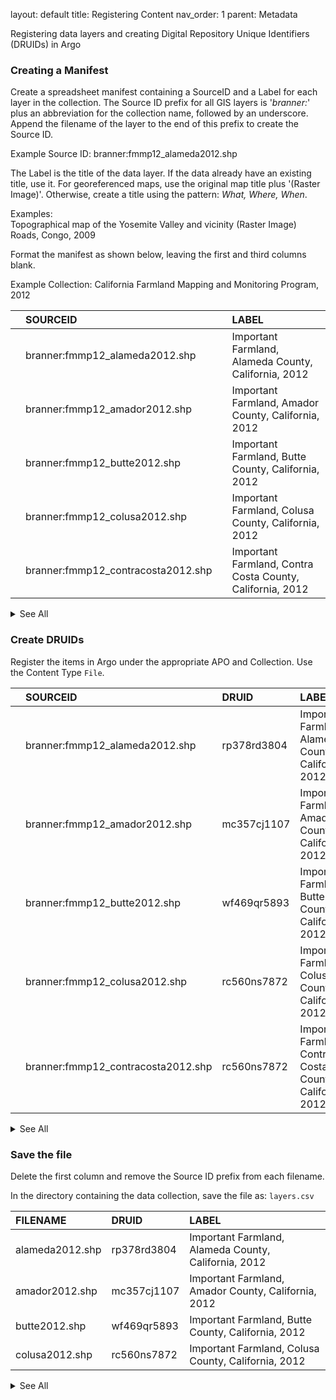 layout: default
title: Registering Content
nav_order: 1
parent: Metadata

Registering data layers and creating Digital Repository Unique Identifiers (DRUIDs) in Argo

### Creating a Manifest

Create a spreadsheet manifest containing a SourceID and a Label for each layer in the collection. The Source ID prefix for all GIS layers is '*branner:*' plus an abbreviation for the collection name, followed by an underscore. Append the filename of the layer to the end of this prefix to create the Source ID.

Example Source ID: branner:fmmp12_alameda2012.shp

The Label is the title of the data layer. If the data already have an existing title, use it. For georeferenced maps, use the original map title plus '(Raster Image)'. Otherwise, create a title using the pattern: *What, Where, When*.

Examples:<br/> 
Topographical map of the Yosemite Valley and vicinity (Raster Image)<br/>
Roads, Congo, 2009

Format the manifest as shown below, leaving the first and third columns blank.

Example Collection: California Farmland Mapping and Monitoring Program, 2012

||SOURCEID||LABEL|
|:----|:----|:----|:----|
||branner:fmmp12_alameda2012.shp||Important Farmland, Alameda County, California, 2012|
||branner:fmmp12_amador2012.shp||Important Farmland, Amador County, California, 2012|
||branner:fmmp12_butte2012.shp||Important Farmland, Butte County, California, 2012|
||branner:fmmp12_colusa2012.shp||Important Farmland, Colusa County, California, 2012|
||branner:fmmp12_contracosta2012.shp||Important Farmland, Contra Costa County, California, 2012|

<details><summary>See All</summary>
<br/>
<table>
  <tr>
    <td class="tg-0lax"></td>
    <td class="tg-0lax">branner:fmmp12_eldorado2012.shp</td>
    <td class="tg-0lax"></td>
    <td class="tg-0lax">Important Farmland, El Dorado County, California, 2012</td>
  </tr>
  <tr>
    <td class="tg-0lax"></td>
    <td class="tg-0lax">branner:fmmp12_fresno2012.shp</td>
    <td class="tg-0lax"></td>
    <td class="tg-0lax">Important Farmland, Fresno County, California, 2012</td>
  </tr>
  <tr>
    <td class="tg-0lax"></td>
    <td class="tg-0lax">branner:fmmp12_glenn2012.shp</td>
    <td class="tg-0lax"></td>
    <td class="tg-0lax">Important Farmland, Glenn County, California, 2012</td>
  </tr>
  <tr>
    <td class="tg-0lax"></td>
    <td class="tg-0lax">branner:fmmp12_imperial2012.shp</td>
    <td class="tg-0lax"></td>
    <td class="tg-0lax">Important Farmland, Imperial County, California, 2012</td>
  </tr>
  <tr>
    <td class="tg-0lax"></td>
    <td class="tg-0lax">branner:fmmp12_kern2012.shp</td>
    <td class="tg-0lax"></td>
    <td class="tg-0lax">Important Farmland, Kern County, California, 2012</td>
  </tr>
  <tr>
    <td class="tg-0lax"></td>
    <td class="tg-0lax">branner:fmmp12_kings2012.shp</td>
    <td class="tg-0lax"></td>
    <td class="tg-0lax">Important Farmland, Kings County, California, 2012</td>
  </tr>
  <tr>
    <td class="tg-0lax"></td>
    <td class="tg-0lax">branner:fmmp12_lake2012.shp</td>
    <td class="tg-0lax"></td>
    <td class="tg-0lax">Important Farmland, Lake County, California, 2012</td>
  </tr>
  <tr>
    <td class="tg-0lax"></td>
    <td class="tg-0lax">branner:fmmp12_losangeles2012.shp</td>
    <td class="tg-0lax"></td>
    <td class="tg-0lax">Important Farmland, Los Angeles County, California, 2012</td>
  </tr>
  <tr>
    <td class="tg-0lax"></td>
    <td class="tg-0lax">branner:fmmp12_madera2012.shp</td>
    <td class="tg-0lax"></td>
    <td class="tg-0lax">Important Farmland, Madera County, California, 2012</td>
  </tr>
  <tr>
    <td class="tg-0lax"></td>
    <td class="tg-0lax">branner:fmmp12_marin2012.shp</td>
    <td class="tg-0lax"></td>
    <td class="tg-0lax">Important Farmland, Marin County, California, 2012</td>
  </tr>
  <tr>
    <td class="tg-0lax"></td>
    <td class="tg-0lax">branner:fmmp12_mariposa2012.shp</td>
    <td class="tg-0lax"></td>
    <td class="tg-0lax">Important Farmland, Mariposa County, California, 2012</td>
  </tr>
  <tr>
    <td class="tg-0lax"></td>
    <td class="tg-0lax">branner:fmmp12_mendocino2012.shp</td>
    <td class="tg-0lax"></td>
    <td class="tg-0lax">Important Farmland, Mendocino County, California, 2012</td>
  </tr>
  <tr>
    <td class="tg-0lax"></td>
    <td class="tg-0lax">branner:fmmp12_merced2012.shp</td>
    <td class="tg-0lax"></td>
    <td class="tg-0lax">Important Farmland, Merced County, California, 2012</td>
  </tr>
  <tr>
    <td class="tg-0lax"></td>
    <td class="tg-0lax">branner:fmmp12_modoc2012.shp</td>
    <td class="tg-0lax"></td>
    <td class="tg-0lax">Important Farmland, Modoc County, California, 2012</td>
  </tr>
  <tr>
    <td class="tg-0lax"></td>
    <td class="tg-0lax">branner:fmmp12_monterey2012.shp</td>
    <td class="tg-0lax"></td>
    <td class="tg-0lax">Important Farmland, Monterey County, California, 2012</td>
  </tr>
  <tr>
    <td class="tg-0lax"></td>
    <td class="tg-0lax">branner:fmmp12_napa2012.shp</td>
    <td class="tg-0lax"></td>
    <td class="tg-0lax">Important Farmland, Napa County, California, 2012</td>
  </tr>
  <tr>
    <td class="tg-0lax"></td>
    <td class="tg-0lax">branner:fmmp12_nevada2012.shp</td>
    <td class="tg-0lax"></td>
    <td class="tg-0lax">Important Farmland, Nevada County, California, 2012</td>
  </tr>
  <tr>
    <td class="tg-0lax"></td>
    <td class="tg-0lax">branner:fmmp12_orange2012.shp</td>
    <td class="tg-0lax"></td>
    <td class="tg-0lax">Important Farmland, Orange County, California, 2012</td>
  </tr>
  <tr>
    <td class="tg-0lax"></td>
    <td class="tg-0lax">branner:fmmp12_placer2012.shp</td>
    <td class="tg-0lax"></td>
    <td class="tg-0lax">Important Farmland, Placer County, California, 2012</td>
  </tr>
  <tr>
    <td class="tg-0lax"></td>
    <td class="tg-0lax">branner:fmmp12_riverside2012.shp</td>
    <td class="tg-0lax"></td>
    <td class="tg-0lax">Important Farmland, Riverside County, California, 2012</td>
  </tr>
  <tr>
    <td class="tg-0lax"></td>
    <td class="tg-0lax">branner:fmmp12_sacramento2012.shp</td>
    <td class="tg-0lax"></td>
    <td class="tg-0lax">Important Farmland, Sacramento County, California, 2012</td>
  </tr>
  <tr>
    <td class="tg-0lax"></td>
    <td class="tg-0lax">branner:fmmp12_sanbenito2012.shp</td>
    <td class="tg-0lax"></td>
    <td class="tg-0lax">Important Farmland, San Benito County, California, 2012</td>
  </tr>
  <tr>
    <td class="tg-0lax"></td>
    <td class="tg-0lax">branner:fmmp12_sanbernardino2012.shp</td>
    <td class="tg-0lax"></td>
    <td class="tg-0lax">Important Farmland, San Bernardino County, California, 2012</td>
  </tr>
  <tr>
    <td class="tg-0lax"></td>
    <td class="tg-0lax">branner:fmmp12_sandiego2012.shp</td>
    <td class="tg-0lax"></td>
    <td class="tg-0lax">Important Farmland, San Diego County, California, 2012</td>
  </tr>
  <tr>
    <td class="tg-0lax"></td>
    <td class="tg-0lax">branner:fmmp12_sanjoaquin2012.shp</td>
    <td class="tg-0lax"></td>
    <td class="tg-0lax">Important Farmland, San Joaquin County, California, 2012</td>
  </tr>
  <tr>
    <td class="tg-0lax"></td>
    <td class="tg-0lax">branner:fmmp12_sanluisobispo2012.shp</td>
    <td class="tg-0lax"></td>
    <td class="tg-0lax">Important Farmland, San Luis Obispo County, California, 2012</td>
  </tr>
  <tr>
    <td class="tg-0lax"></td>
    <td class="tg-0lax">branner:fmmp12_sanmateo2012.shp</td>
    <td class="tg-0lax"></td>
    <td class="tg-0lax">Important Farmland, San Mateo County, California, 2012</td>
  </tr>
  <tr>
    <td class="tg-0lax"></td>
    <td class="tg-0lax">branner:fmmp12_santabarbara2012.shp</td>
    <td class="tg-0lax"></td>
    <td class="tg-0lax">Important Farmland, Santa Barbara County, California, 2012</td>
  </tr>
  <tr>
    <td class="tg-0lax"></td>
    <td class="tg-0lax">branner:fmmp12_santaclara2012.shp</td>
    <td class="tg-0lax"></td>
    <td class="tg-0lax">Important Farmland, Santa Clara County, California, 2012</td>
  </tr>
  <tr>
    <td class="tg-0lax"></td>
    <td class="tg-0lax">branner:fmmp12_santacruz2012.shp</td>
    <td class="tg-0lax"></td>
    <td class="tg-0lax">Important Farmland, Santa Cruz County, California, 2012</td>
  </tr>
  <tr>
    <td class="tg-0lax"></td>
    <td class="tg-0lax">branner:fmmp12_shasta2012.shp</td>
    <td class="tg-0lax"></td>
    <td class="tg-0lax">Important Farmland, Shasta County, California, 2012</td>
  </tr>
  <tr>
    <td class="tg-0lax"></td>
    <td class="tg-0lax">branner:fmmp12_sierravalleyarea2012.shp</td>
    <td class="tg-0lax"></td>
    <td class="tg-0lax">Important Farmland, Sierra Valley, California, 2012</td>
  </tr>
  <tr>
    <td class="tg-0lax"></td>
    <td class="tg-0lax">branner:fmmp12_siskiyou2012.shp</td>
    <td class="tg-0lax"></td>
    <td class="tg-0lax">Important Farmland, Siskiyou County, California, 2012</td>
  </tr>
  <tr>
    <td class="tg-0lax"></td>
    <td class="tg-0lax">branner:fmmp12_solano2012.shp</td>
    <td class="tg-0lax"></td>
    <td class="tg-0lax">Important Farmland, Solano County, California, 2012</td>
  </tr>
  <tr>
    <td class="tg-0lax"></td>
    <td class="tg-0lax">branner:fmmp12_sonoma2012.shp</td>
    <td class="tg-0lax"></td>
    <td class="tg-0lax">Important Farmland, Sonoma County, California, 2012</td>
  </tr>
  <tr>
    <td class="tg-0lax"></td>
    <td class="tg-0lax">branner:fmmp12_stanislaus2012.shp</td>
    <td class="tg-0lax"></td>
    <td class="tg-0lax">Important Farmland, Stanislaus County, California, 2012</td>
  </tr>
  <tr>
    <td class="tg-0lax"></td>
    <td class="tg-0lax">branner:fmmp12_statewide2012.shp</td>
    <td class="tg-0lax"></td>
    <td class="tg-0lax">Important Farmland, California, 2012</td>
  </tr>
  <tr>
    <td class="tg-0lax"></td>
    <td class="tg-0lax">branner:fmmp12_sutter2012.shp</td>
    <td class="tg-0lax"></td>
    <td class="tg-0lax">Important Farmland, Sutter County, California, 2012</td>
  </tr>
  <tr>
    <td class="tg-0lax"></td>
    <td class="tg-0lax">branner:fmmp12_tehama2012.shp</td>
    <td class="tg-0lax"></td>
    <td class="tg-0lax">Important Farmland, Tehama County, California, 2012</td>
  </tr>
  <tr>
    <td class="tg-0lax"></td>
    <td class="tg-0lax">branner:fmmp12_tulare2012.shp</td>
    <td class="tg-0lax"></td>
    <td class="tg-0lax">Important Farmland, Tulare County, California, 2012</td>
  </tr>
  <tr>
    <td class="tg-0lax"></td>
    <td class="tg-0lax">branner:fmmp12_ventura2012.shp</td>
    <td class="tg-0lax"></td>
    <td class="tg-0lax">Important Farmland, Ventura County, California, 2012</td>
  </tr>
  <tr>
    <td class="tg-0lax"></td>
    <td class="tg-0lax">branner:fmmp12_yolo2012.shp</td>
    <td class="tg-0lax"></td>
    <td class="tg-0lax">Important Farmland, Yolo County, California, 2012</td>
  </tr>
  <tr>
    <td class="tg-0lax"></td>
    <td class="tg-0lax">branner:fmmp12_yuba2012.shp</td>
    <td class="tg-0lax"></td>
    <td class="tg-0lax">Important Farmland, Yuba County, California, 2012</td>
  </tr>
</table>
</details>

### Create DRUIDs

Register the items in Argo under the appropriate APO and Collection. Use the Content Type ```File```.

||SOURCEID|DRUID|LABEL|
|:----|:----|:----|:----|
||branner:fmmp12_alameda2012.shp|rp378rd3804|Important Farmland, Alameda County, California, 2012|
||branner:fmmp12_amador2012.shp|mc357cj1107|Important Farmland, Amador County, California, 2012|
||branner:fmmp12_butte2012.shp|wf469qr5893|Important Farmland, Butte County, California, 2012|
||branner:fmmp12_colusa2012.shp|rc560ns7872|Important Farmland, Colusa County, California, 2012|
||branner:fmmp12_contracosta2012.shp|rc560ns7872|Important Farmland, Contra Costa County, California, 2012|
<details><summary>See All</summary>
<br/>
<table>
  <tr>
    <td class="tg-0lax"></td>
    <td class="tg-0lax">branner:fmmp12_eldorado2012.shp</td>
    <td class="tg-0lax">bd235mg0255</td>
    <td class="tg-0lax">Important Farmland, El Dorado County, California, 2012</td>
  </tr>
  <tr>
    <td class="tg-0lax"></td>
    <td class="tg-0lax">branner:fmmp12_fresno2012.shp</td>
    <td class="tg-0lax">df831fg6767</td>
    <td class="tg-0lax">Important Farmland, Fresno County, California, 2012</td>
  </tr>
  <tr>
    <td class="tg-0lax"></td>
    <td class="tg-0lax">branner:fmmp12_glenn2012.shp</td>
    <td class="tg-0lax">nd302nb7780</td>
    <td class="tg-0lax">Important Farmland, Glenn County, California, 2012</td>
  </tr>
  <tr>
    <td class="tg-0lax"></td>
    <td class="tg-0lax">branner:fmmp12_imperial2012.shp</td>
    <td class="tg-0lax">bw755mz6720</td>
    <td class="tg-0lax">Important Farmland, Imperial County, California, 2012</td>
  </tr>
  <tr>
    <td class="tg-0lax"></td>
    <td class="tg-0lax">branner:fmmp12_kern2012.shp</td>
    <td class="tg-0lax">tg135ph2124</td>
    <td class="tg-0lax">Important Farmland, Kern County, California, 2012</td>
  </tr>
  <tr>
    <td class="tg-0lax"></td>
    <td class="tg-0lax">branner:fmmp12_kings2012.shp</td>
    <td class="tg-0lax">vx330xj9508</td>
    <td class="tg-0lax">Important Farmland, Kings County, California, 2012</td>
  </tr>
  <tr>
    <td class="tg-0lax"></td>
    <td class="tg-0lax">branner:fmmp12_lake2012.shp</td>
    <td class="tg-0lax">vd631sr7734</td>
    <td class="tg-0lax">Important Farmland, Lake County, California, 2012</td>
  </tr>
  <tr>
    <td class="tg-0lax"></td>
    <td class="tg-0lax">branner:fmmp12_losangeles2012.shp</td>
    <td class="tg-0lax">hk094xr8182</td>
    <td class="tg-0lax">Important Farmland, Los Angeles County, California, 2012</td>
  </tr>
  <tr>
    <td class="tg-0lax"></td>
    <td class="tg-0lax">branner:fmmp12_madera2012.shp</td>
    <td class="tg-0lax">hc191sp2641</td>
    <td class="tg-0lax">Important Farmland, Madera County, California, 2012</td>
  </tr>
  <tr>
    <td class="tg-0lax"></td>
    <td class="tg-0lax">branner:fmmp12_marin2012.shp</td>
    <td class="tg-0lax">sm826hp4918</td>
    <td class="tg-0lax">Important Farmland, Marin County, California, 2012</td>
  </tr>
  <tr>
    <td class="tg-0lax"></td>
    <td class="tg-0lax">branner:fmmp12_mariposa2012.shp</td>
    <td class="tg-0lax">jw394jv6304</td>
    <td class="tg-0lax">Important Farmland, Mariposa County, California, 2012</td>
  </tr>
  <tr>
    <td class="tg-0lax"></td>
    <td class="tg-0lax">branner:fmmp12_mendocino2012.shp</td>
    <td class="tg-0lax">cm997rw6211</td>
    <td class="tg-0lax">Important Farmland, Mendocino County, California, 2012</td>
  </tr>
  <tr>
    <td class="tg-0lax"></td>
    <td class="tg-0lax">branner:fmmp12_merced2012.shp</td>
    <td class="tg-0lax">zq426cm9039</td>
    <td class="tg-0lax">Important Farmland, Merced County, California, 2012</td>
  </tr>
  <tr>
    <td class="tg-0lax"></td>
    <td class="tg-0lax">branner:fmmp12_modoc2012.shp</td>
    <td class="tg-0lax">pr305dz0124</td>
    <td class="tg-0lax">Important Farmland, Modoc County, California, 2012</td>
  </tr>
  <tr>
    <td class="tg-0lax"></td>
    <td class="tg-0lax">branner:fmmp12_monterey2012.shp</td>
    <td class="tg-0lax">xz952pd7686</td>
    <td class="tg-0lax">Important Farmland, Monterey County, California, 2012</td>
  </tr>
  <tr>
    <td class="tg-0lax"></td>
    <td class="tg-0lax">branner:fmmp12_napa2012.shp</td>
    <td class="tg-0lax">ky438ry5906</td>
    <td class="tg-0lax">Important Farmland, Napa County, California, 2012</td>
  </tr>
  <tr>
    <td class="tg-0lax"></td>
    <td class="tg-0lax">branner:fmmp12_nevada2012.shp</td>
    <td class="tg-0lax">ts340ts1571</td>
    <td class="tg-0lax">Important Farmland, Nevada County, California, 2012</td>
  </tr>
  <tr>
    <td class="tg-0lax"></td>
    <td class="tg-0lax">branner:fmmp12_orange2012.shp</td>
    <td class="tg-0lax">vn468vq4911</td>
    <td class="tg-0lax">Important Farmland, Orange County, California, 2012</td>
  </tr>
  <tr>
    <td class="tg-0lax"></td>
    <td class="tg-0lax">branner:fmmp12_placer2012.shp</td>
    <td class="tg-0lax">nt745qn0438</td>
    <td class="tg-0lax">Important Farmland, Placer County, California, 2012</td>
  </tr>
  <tr>
    <td class="tg-0lax"></td>
    <td class="tg-0lax">branner:fmmp12_riverside2012.shp</td>
    <td class="tg-0lax">tw906cb9868</td>
    <td class="tg-0lax">Important Farmland, Riverside County, California, 2012</td>
  </tr>
  <tr>
    <td class="tg-0lax"></td>
    <td class="tg-0lax">branner:fmmp12_sacramento2012.shp</td>
    <td class="tg-0lax">fz917ht4816</td>
    <td class="tg-0lax">Important Farmland, Sacramento County, California, 2012</td>
  </tr>
  <tr>
    <td class="tg-0lax"></td>
    <td class="tg-0lax">branner:fmmp12_sanbenito2012.shp</td>
    <td class="tg-0lax">df983nx3922</td>
    <td class="tg-0lax">Important Farmland, San Benito County, California, 2012</td>
  </tr>
  <tr>
    <td class="tg-0lax"></td>
    <td class="tg-0lax">branner:fmmp12_sanbernardino2012.shp</td>
    <td class="tg-0lax">st501nt1256</td>
    <td class="tg-0lax">Important Farmland, San Bernardino County, California, 2012</td>
  </tr>
  <tr>
    <td class="tg-0lax"></td>
    <td class="tg-0lax">branner:fmmp12_sandiego2012.shp</td>
    <td class="tg-0lax">vs099sj0325</td>
    <td class="tg-0lax">Important Farmland, San Diego County, California, 2012</td>
  </tr>
  <tr>
    <td class="tg-0lax"></td>
    <td class="tg-0lax">branner:fmmp12_sanjoaquin2012.shp</td>
    <td class="tg-0lax">hb437dj8324</td>
    <td class="tg-0lax">Important Farmland, San Joaquin County, California, 2012</td>
  </tr>
  <tr>
    <td class="tg-0lax"></td>
    <td class="tg-0lax">branner:fmmp12_sanluisobispo2012.shp</td>
    <td class="tg-0lax">vv216kg8929</td>
    <td class="tg-0lax">Important Farmland, San Luis Obispo County, California, 2012</td>
  </tr>
  <tr>
    <td class="tg-0lax"></td>
    <td class="tg-0lax">branner:fmmp12_sanmateo2012.shp</td>
    <td class="tg-0lax">wq281db3359</td>
    <td class="tg-0lax">Important Farmland, San Mateo County, California, 2012</td>
  </tr>
  <tr>
    <td class="tg-0lax"></td>
    <td class="tg-0lax">branner:fmmp12_santabarbara2012.shp</td>
    <td class="tg-0lax">jj069zn7824</td>
    <td class="tg-0lax">Important Farmland, Santa Barbara County, California, 2012</td>
  </tr>
  <tr>
    <td class="tg-0lax"></td>
    <td class="tg-0lax">branner:fmmp12_santaclara2012.shp</td>
    <td class="tg-0lax">qp745bf7273</td>
    <td class="tg-0lax">Important Farmland, Santa Clara County, California, 2012</td>
  </tr>
  <tr>
    <td class="tg-0lax"></td>
    <td class="tg-0lax">branner:fmmp12_santacruz2012.shp</td>
    <td class="tg-0lax">vy418kq5214</td>
    <td class="tg-0lax">Important Farmland, Santa Cruz County, California, 2012</td>
  </tr>
  <tr>
    <td class="tg-0lax"></td>
    <td class="tg-0lax">branner:fmmp12_shasta2012.shp</td>
    <td class="tg-0lax">td166yy5765</td>
    <td class="tg-0lax">Important Farmland, Shasta County, California, 2012</td>
  </tr>
  <tr>
    <td class="tg-0lax"></td>
    <td class="tg-0lax">branner:fmmp12_sierravalleyarea2012.shp</td>
    <td class="tg-0lax">kb340bw7680</td>
    <td class="tg-0lax">Important Farmland, Sierra Valley, California, 2012</td>
  </tr>
  <tr>
    <td class="tg-0lax"></td>
    <td class="tg-0lax">branner:fmmp12_siskiyou2012.shp</td>
    <td class="tg-0lax">mm976fw5051</td>
    <td class="tg-0lax">Important Farmland, Siskiyou County, California, 2012</td>
  </tr>
  <tr>
    <td class="tg-0lax"></td>
    <td class="tg-0lax">branner:fmmp12_solano2012.shp</td>
    <td class="tg-0lax">pg782xg8454</td>
    <td class="tg-0lax">Important Farmland, Solano County, California, 2012</td>
  </tr>
  <tr>
    <td class="tg-0lax"></td>
    <td class="tg-0lax">branner:fmmp12_sonoma2012.shp</td>
    <td class="tg-0lax">mm460bj7835</td>
    <td class="tg-0lax">Important Farmland, Sonoma County, California, 2012</td>
  </tr>
  <tr>
    <td class="tg-0lax"></td>
    <td class="tg-0lax">branner:fmmp12_stanislaus2012.shp</td>
    <td class="tg-0lax">vp054fy1179</td>
    <td class="tg-0lax">Important Farmland, Stanislaus County, California, 2012</td>
  </tr>
  <tr>
    <td class="tg-0lax"></td>
    <td class="tg-0lax">branner:fmmp12_statewide2012.shp</td>
    <td class="tg-0lax">rn450jx3747</td>
    <td class="tg-0lax">Important Farmland, California, 2012</td>
  </tr>
  <tr>
    <td class="tg-0lax"></td>
    <td class="tg-0lax">branner:fmmp12_sutter2012.shp</td>
    <td class="tg-0lax">xs855zn5792</td>
    <td class="tg-0lax">Important Farmland, Sutter County, California, 2012</td>
  </tr>
  <tr>
    <td class="tg-0lax"></td>
    <td class="tg-0lax">branner:fmmp12_tehama2012.shp</td>
    <td class="tg-0lax">gy925pj0642</td>
    <td class="tg-0lax">Important Farmland, Tehama County, California, 2012</td>
  </tr>
  <tr>
    <td class="tg-0lax"></td>
    <td class="tg-0lax">branner:fmmp12_tulare2012.shp</td>
    <td class="tg-0lax">mk189fk3952</td>
    <td class="tg-0lax">Important Farmland, Tulare County, California, 2012</td>
  </tr>
  <tr>
    <td class="tg-0lax"></td>
    <td class="tg-0lax">branner:fmmp12_ventura2012.shp</td>
    <td class="tg-0lax">qw707pq8722</td>
    <td class="tg-0lax">Important Farmland, Ventura County, California, 2012</td>
  </tr>
  <tr>
    <td class="tg-0lax"></td>
    <td class="tg-0lax">branner:fmmp12_yolo2012.shp</td>
    <td class="tg-0lax">df739nf4899</td>
    <td class="tg-0lax">Important Farmland, Yolo County, California, 2012</td>
  </tr>
  <tr>
    <td class="tg-0lax"></td>
    <td class="tg-0lax">branner:fmmp12_yuba2012.shp</td>
    <td class="tg-0lax">cm505yx7200</td>
    <td class="tg-0lax">Important Farmland, Yuba County, California, 2012</td>
  </tr>
</table>
</details>

### Save the file

Delete the first column and remove the Source ID prefix from each filename. 

In the directory containing the data collection, save the file as: ```layers.csv``` 

|FILENAME|DRUID|LABEL|
|:----|:----|:----|
|alameda2012.shp|rp378rd3804|Important Farmland, Alameda County, California, 2012|
|amador2012.shp|mc357cj1107|Important Farmland, Amador County, California, 2012|
|butte2012.shp|wf469qr5893|Important Farmland, Butte County, California, 2012|
|colusa2012.shp|rc560ns7872|Important Farmland, Colusa County, California, 2012|
<details>
<summary>See All</summary>
<br/>
<table>
  <tr>
    <td class="tg-0lax">﻿eldorado2012.shp</th>
    <td class="tg-0lax">bd235mg0255</th>
    <td class="tg-0lax">Important Farmland, El Dorado County, California, 2012</th>
  </tr>
  <tr>
    <td class="tg-0lax">fresno2012.shp</td>
    <td class="tg-0lax">df831fg6767</td>
    <td class="tg-0lax">Important Farmland, Fresno County, California, 2012</td>
  </tr>
  <tr>
    <td class="tg-0lax">glenn2012.shp</td>
    <td class="tg-0lax">nd302nb7780</td>
    <td class="tg-0lax">Important Farmland, Glenn County, California, 2012</td>
  </tr>
  <tr>
    <td class="tg-0lax">imperial2012.shp</td>
    <td class="tg-0lax">bw755mz6720</td>
    <td class="tg-0lax">Important Farmland, Imperial County, California, 2012</td>
  </tr>
  <tr>
    <td class="tg-0lax">kern2012.shp</td>
    <td class="tg-0lax">tg135ph2124</td>
    <td class="tg-0lax">Important Farmland, Kern County, California, 2012</td>
  </tr>
  <tr>
    <td class="tg-0lax">kings2012.shp</td>
    <td class="tg-0lax">vx330xj9508</td>
    <td class="tg-0lax">Important Farmland, Kings County, California, 2012</td>
  </tr>
  <tr>
    <td class="tg-0lax">lake2012.shp</td>
    <td class="tg-0lax">vd631sr7734</td>
    <td class="tg-0lax">Important Farmland, Lake County, California, 2012</td>
  </tr>
  <tr>
    <td class="tg-0lax">losangeles2012.shp</td>
    <td class="tg-0lax">hk094xr8182</td>
    <td class="tg-0lax">Important Farmland, Los Angeles County, California, 2012</td>
  </tr>
  <tr>
    <td class="tg-0lax">madera2012.shp</td>
    <td class="tg-0lax">hc191sp2641</td>
    <td class="tg-0lax">Important Farmland, Madera County, California, 2012</td>
  </tr>
  <tr>
    <td class="tg-0lax">marin2012.shp</td>
    <td class="tg-0lax">sm826hp4918</td>
    <td class="tg-0lax">Important Farmland, Marin County, California, 2012</td>
  </tr>
  <tr>
    <td class="tg-0lax">mariposa2012.shp</td>
    <td class="tg-0lax">jw394jv6304</td>
    <td class="tg-0lax">Important Farmland, Mariposa County, California, 2012</td>
  </tr>
  <tr>
    <td class="tg-0lax">mendocino2012.shp</td>
    <td class="tg-0lax">cm997rw6211</td>
    <td class="tg-0lax">Important Farmland, Mendocino County, California, 2012</td>
  </tr>
  <tr>
    <td class="tg-0lax">merced2012.shp</td>
    <td class="tg-0lax">zq426cm9039</td>
    <td class="tg-0lax">Important Farmland, Merced County, California, 2012</td>
  </tr>
  <tr>
    <td class="tg-0lax">modoc2012.shp</td>
    <td class="tg-0lax">pr305dz0124</td>
    <td class="tg-0lax">Important Farmland, Modoc County, California, 2012</td>
  </tr>
  <tr>
    <td class="tg-0lax">monterey2012.shp</td>
    <td class="tg-0lax">xz952pd7686</td>
    <td class="tg-0lax">Important Farmland, Monterey County, California, 2012</td>
  </tr>
  <tr>
    <td class="tg-0lax">napa2012.shp</td>
    <td class="tg-0lax">ky438ry5906</td>
    <td class="tg-0lax">Important Farmland, Napa County, California, 2012</td>
  </tr>
  <tr>
    <td class="tg-0lax">nevada2012.shp</td>
    <td class="tg-0lax">ts340ts1571</td>
    <td class="tg-0lax">Important Farmland, Nevada County, California, 2012</td>
  </tr>
  <tr>
    <td class="tg-0lax">orange2012.shp</td>
    <td class="tg-0lax">vn468vq4911</td>
    <td class="tg-0lax">Important Farmland, Orange County, California, 2012</td>
  </tr>
  <tr>
    <td class="tg-0lax">placer2012.shp</td>
    <td class="tg-0lax">nt745qn0438</td>
    <td class="tg-0lax">Important Farmland, Placer County, California, 2012</td>
  </tr>
  <tr>
    <td class="tg-0lax">riverside2012.shp</td>
    <td class="tg-0lax">tw906cb9868</td>
    <td class="tg-0lax">Important Farmland, Riverside County, California, 2012</td>
  </tr>
  <tr>
    <td class="tg-0lax">sacramento2012.shp</td>
    <td class="tg-0lax">fz917ht4816</td>
    <td class="tg-0lax">Important Farmland, Sacramento County, California, 2012</td>
  </tr>
  <tr>
    <td class="tg-0lax">sanbenito2012.shp</td>
    <td class="tg-0lax">df983nx3922</td>
    <td class="tg-0lax">Important Farmland, San Benito County, California, 2012</td>
  </tr>
  <tr>
    <td class="tg-0lax">sanbernardino2012.shp</td>
    <td class="tg-0lax">st501nt1256</td>
    <td class="tg-0lax">Important Farmland, San Bernardino County, California, 2012</td>
  </tr>
  <tr>
    <td class="tg-0lax">sandiego2012.shp</td>
    <td class="tg-0lax">vs099sj0325</td>
    <td class="tg-0lax">Important Farmland, San Diego County, California, 2012</td>
  </tr>
  <tr>
    <td class="tg-0lax">sanjoaquin2012.shp</td>
    <td class="tg-0lax">hb437dj8324</td>
    <td class="tg-0lax">Important Farmland, San Joaquin County, California, 2012</td>
  </tr>
  <tr>
    <td class="tg-0lax">sanluisobispo2012.shp</td>
    <td class="tg-0lax">vv216kg8929</td>
    <td class="tg-0lax">Important Farmland, San Luis Obispo County, California, 2012</td>
  </tr>
  <tr>
    <td class="tg-0lax">sanmateo2012.shp</td>
    <td class="tg-0lax">wq281db3359</td>
    <td class="tg-0lax">Important Farmland, San Mateo County, California, 2012</td>
  </tr>
  <tr>
    <td class="tg-0lax">santabarbara2012.shp</td>
    <td class="tg-0lax">jj069zn7824</td>
    <td class="tg-0lax">Important Farmland, Santa Barbara County, California, 2012</td>
  </tr>
  <tr>
    <td class="tg-0lax">santaclara2012.shp</td>
    <td class="tg-0lax">qp745bf7273</td>
    <td class="tg-0lax">Important Farmland, Santa Clara County, California, 2012</td>
  </tr>
  <tr>
    <td class="tg-0lax">santacruz2012.shp</td>
    <td class="tg-0lax">vy418kq5214</td>
    <td class="tg-0lax">Important Farmland, Santa Cruz County, California, 2012</td>
  </tr>
  <tr>
    <td class="tg-0lax">shasta2012.shp</td>
    <td class="tg-0lax">td166yy5765</td>
    <td class="tg-0lax">Important Farmland, Shasta County, California, 2012</td>
  </tr>
  <tr>
    <td class="tg-0lax">sierravalleyarea2012.shp</td>
    <td class="tg-0lax">kb340bw7680</td>
    <td class="tg-0lax">Important Farmland, Sierra Valley, California, 2012</td>
  </tr>
  <tr>
    <td class="tg-0lax">siskiyou2012.shp</td>
    <td class="tg-0lax">mm976fw5051</td>
    <td class="tg-0lax">Important Farmland, Siskiyou County, California, 2012</td>
  </tr>
  <tr>
    <td class="tg-0lax">solano2012.shp</td>
    <td class="tg-0lax">pg782xg8454</td>
    <td class="tg-0lax">Important Farmland, Solano County, California, 2012</td>
  </tr>
  <tr>
    <td class="tg-0lax">sonoma2012.shp</td>
    <td class="tg-0lax">mm460bj7835</td>
    <td class="tg-0lax">Important Farmland, Sonoma County, California, 2012</td>
  </tr>
  <tr>
    <td class="tg-0lax">stanislaus2012.shp</td>
    <td class="tg-0lax">vp054fy1179</td>
    <td class="tg-0lax">Important Farmland, Stanislaus County, California, 2012</td>
  </tr>
  <tr>
    <td class="tg-0lax">statewide2012.shp</td>
    <td class="tg-0lax">rn450jx3747</td>
    <td class="tg-0lax">Important Farmland, California, 2012</td>
  </tr>
  <tr>
    <td class="tg-0lax">sutter2012.shp</td>
    <td class="tg-0lax">xs855zn5792</td>
    <td class="tg-0lax">Important Farmland, Sutter County, California, 2012</td>
  </tr>
  <tr>
    <td class="tg-0lax">tehama2012.shp</td>
    <td class="tg-0lax">gy925pj0642</td>
    <td class="tg-0lax">Important Farmland, Tehama County, California, 2012</td>
  </tr>
  <tr>
    <td class="tg-0lax">tulare2012.shp</td>
    <td class="tg-0lax">mk189fk3952</td>
    <td class="tg-0lax">Important Farmland, Tulare County, California, 2012</td>
  </tr>
  <tr>
    <td class="tg-0lax">ventura2012.shp</td>
    <td class="tg-0lax">qw707pq8722</td>
    <td class="tg-0lax">Important Farmland, Ventura County, California, 2012</td>
  </tr>
  <tr>
    <td class="tg-0lax">yolo2012.shp</td>
    <td class="tg-0lax">df739nf4899</td>
    <td class="tg-0lax">Important Farmland, Yolo County, California, 2012</td>
  </tr>
  <tr>
    <td class="tg-0lax">yuba2012.shp</td>
    <td class="tg-0lax">cm505yx7200</td>
    <td class="tg-0lax">Important Farmland, Yuba County, California, 2012</td>
  </tr>
</table>
</details>
